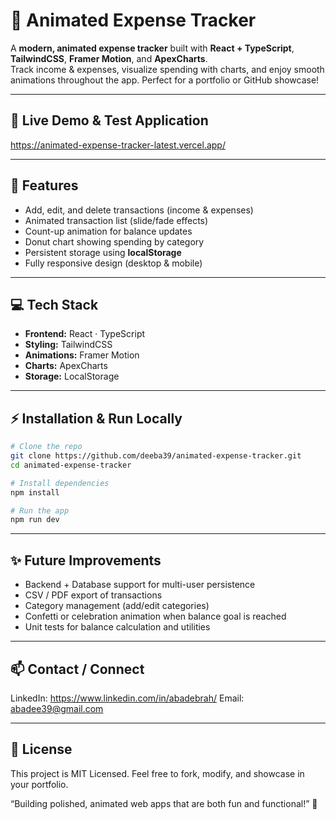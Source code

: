 # 💸 Animated Expense Tracker

A **modern, animated expense tracker** built with **React + TypeScript**, **TailwindCSS**, **Framer Motion**, and **ApexCharts**.  
Track income & expenses, visualize spending with charts, and enjoy smooth animations throughout the app. Perfect for a portfolio or GitHub showcase!

---

## 🎥 Live Demo & Test Application

https://animated-expense-tracker-latest.vercel.app/

---

## 🚀 Features

- Add, edit, and delete transactions (income & expenses)  
- Animated transaction list (slide/fade effects)  
- Count-up animation for balance updates  
- Donut chart showing spending by category  
- Persistent storage using **localStorage**  
- Fully responsive design (desktop & mobile)  

---

## 💻 Tech Stack

- **Frontend:** React · TypeScript  
- **Styling:** TailwindCSS  
- **Animations:** Framer Motion  
- **Charts:** ApexCharts  
- **Storage:** LocalStorage  

---

## ⚡ Installation & Run Locally

```bash
# Clone the repo
git clone https://github.com/deeba39/animated-expense-tracker.git
cd animated-expense-tracker

# Install dependencies
npm install

# Run the app
npm run dev

```

---

## ✨ Future Improvements

- Backend + Database support for multi-user persistence
- CSV / PDF export of transactions
- Category management (add/edit categories)
- Confetti or celebration animation when balance goal is reached
- Unit tests for balance calculation and utilities

---

## 📫 Contact / Connect

LinkedIn: https://www.linkedin.com/in/abadebrah/
Email: abadee39@gmail.com

---

## 🔖 License

This project is MIT Licensed. Feel free to fork, modify, and showcase in your portfolio.

“Building polished, animated web apps that are both fun and functional!” 🚀
